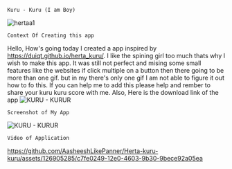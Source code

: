     Kuru - Kuru (I am Boy)
![hertaa1](https://github.com/AasheeshLikePanner/Herta-kuru-kuru/assets/126905285/72516a1a-b18b-4413-8582-f2095fd466a8)

    Context Of Creating this app

Hello, How's going today I created a app inspired by https://duiqt.github.io/herta_kuru/. I like the spining girl too much thats why I wish to make this app. It was still not perfect 
and mising some small features like the websites if click multiple on a button then there going to be more than one gif. but in my there's only one gif I am not able to figure it out how to fo this.
If you can help me to add this please help and rember to share your kuru kuru score with me.  Also, Here is the download link of the app ![KURU - KURUR]((https://drive.google.com/file/d/1a8Hpd44nAcBVMxKQA7xubGJfMB1ieWgZ/view?usp=sharing))
                      
    Screenshot of My App
  ![KURU - KURUR](https://github.com/AasheeshLikePanner/Herta-kuru-kuru/assets/126905285/3d32eeb4-475a-4b70-82c6-f0a0162bb7bc)

    Video of Application
    
https://github.com/AasheeshLikePanner/Herta-kuru-kuru/assets/126905285/c7fe0249-12e0-4603-9b30-9bece92a05ea



